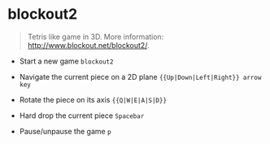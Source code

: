 # blockout2
> Tetris like game in 3D.
> More information: <http://www.blockout.net/blockout2/>.

- Start a new game
`blockout2`

- Navigate the current piece on a 2D plane
`{{Up|Down|Left|Right}} arrow key`

- Rotate the piece on its axis
`{{Q|W|E|A|S|D}}`

- Hard drop the current piece
`Spacebar`

- Pause/unpause the game
`p`
